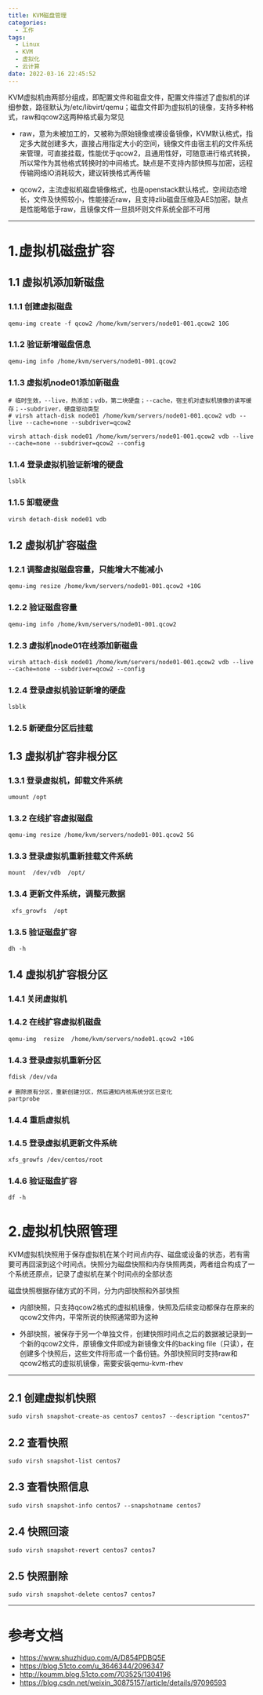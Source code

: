```yaml
---
title: KVM磁盘管理
categories:
  - 工作
tags:
  - Linux
  - KVM
  - 虚拟化
  - 云计算
date: 2022-03-16 22:45:52
---
```


KVM虚拟机由两部分组成，即配置文件和磁盘文件，配置文件描述了虚拟机的详细参数，路径默认为/etc/libvirt/qemu；磁盘文件即为虚拟机的镜像，支持多种格式，raw和qcow2这两种格式最为常见

- raw，意为未被加工的，又被称为原始镜像或裸设备镜像，KVM默认格式，指定多大就创建多大，直接占用指定大小的空间，镜像文件由宿主机的文件系统来管理，可直接挂载，性能优于qcow2，且通用性好，可随意进行格式转换，所以常作为其他格式转换时的中间格式。缺点是不支持内部快照与加密，远程传输网络IO消耗较大，建议转换格式再传输

- qcow2，主流虚拟机磁盘镜像格式，也是openstack默认格式，空间动态增长，文件及快照较小，性能接近raw，且支持zlib磁盘压缩及AES加密。缺点是性能略低于raw，且镜像文件一旦损坏则文件系统全部不可用
  
---------

# 1.虚拟机磁盘扩容

## 1.1 虚拟机添加新磁盘

### 1.1.1 创建虚拟磁盘

    qemu-img create -f qcow2 /home/kvm/servers/node01-001.qcow2 10G

### 1.1.2 验证新增磁盘信息

    qemu-img info /home/kvm/servers/node01-001.qcow2

### 1.1.3 虚拟机node01添加新磁盘

    # 临时生效，--live，热添加；vdb，第二块硬盘；--cache，宿主机对虚拟机镜像的读写缓存；--subdriver，硬盘驱动类型
    # virsh attach-disk node01 /home/kvm/servers/node01-001.qcow2 vdb --live --cache=none --subdriver=qcow2

    virsh attach-disk node01 /home/kvm/servers/node01-001.qcow2 vdb --live --cache=none --subdriver=qcow2 --config

### 1.1.4 登录虚拟机验证新增的硬盘

    lsblk

### 1.1.5 卸载硬盘

    virsh detach-disk node01 vdb

## 1.2 虚拟机扩容磁盘

### 1.2.1 调整虚拟磁盘容量，只能增大不能减小

    qemu-img resize /home/kvm/servers/node01-001.qcow2 +10G

### 1.2.2 验证磁盘容量

    qemu-img info /home/kvm/servers/node01-001.qcow2

### 1.2.3 虚拟机node01在线添加新磁盘

    virsh attach-disk node01 /home/kvm/servers/node01-001.qcow2 vdb --live --cache=none --subdriver=qcow2 --config

### 1.2.4 登录虚拟机验证新增的硬盘

    lsblk

### 1.2.5 新硬盘分区后挂载 

## 1.3 虚拟机扩容非根分区

### 1.3.1 登录虚拟机，卸载文件系统

    umount /opt

### 1.3.2 在线扩容虚拟磁盘

    qemu-img resize /home/kvm/servers/node01-001.qcow2 5G

### 1.3.3 登录虚拟机重新挂载文件系统

    mount  /dev/vdb  /opt/

### 1.3.4 更新文件系统，调整元数据

     xfs_growfs  /opt

### 1.3.5 验证磁盘扩容

    dh -h

## 1.4 虚拟机扩容根分区

### 1.4.1 关闭虚拟机

### 1.4.2 在线扩容虚拟机磁盘

    qemu-img  resize  /home/kvm/servers/node01.qcow2 +10G

### 1.4.3 登录虚拟机重新分区

    fdisk /dev/vda

    # 删除原有分区，重新创建分区，然后通知内核系统分区已变化
    partprobe

### 1.4.4 重启虚拟机

### 1.4.5 登录虚拟机更新文件系统

    xfs_growfs /dev/centos/root

### 1.4.6 验证磁盘扩容

    df -h

# 2.虚拟机快照管理

KVM虚拟机快照用于保存虚拟机在某个时间点内存、磁盘或设备的状态，若有需要可再回滚到这个时间点。快照分为磁盘快照和内存快照两类，两者组合构成了一个系统还原点，记录了虚拟机在某个时间点的全部状态

磁盘快照根据存储方式的不同，分为内部快照和外部快照

- 内部快照，只支持qcow2格式的虚拟机镜像，快照及后续变动都保存在原来的qcow2文件内，平常所说的快照通常即为这种

- 外部快照，被保存于另一个单独文件，创建快照时间点之后的数据被记录到一个新的qcow2文件，原镜像文件即成为新镜像文件的backing file（只读），在创建多个快照后，这些文件将形成一个备份链。外部快照同时支持raw和qcow2格式的虚拟机镜像，需要安装qemu-kvm-rhev

---------

## 2.1 创建虚拟机快照

    sudo virsh snapshot-create-as centos7 centos7 --description "centos7"

## 2.2 查看快照

    sudo virsh snapshot-list centos7

## 2.3 查看快照信息

    sudo virsh snapshot-info centos7 --snapshotname centos7

## 2.4 快照回滚

    sudo virsh snapshot-revert centos7 centos7

## 2.5 快照删除

    sudo virsh snapshot-delete centos7 centos7

---------

# 参考文档

- https://www.shuzhiduo.com/A/D854PDBQ5E
- https://blog.51cto.com/u_3646344/2096347
- http://koumm.blog.51cto.com/703525/1304196
- https://blog.csdn.net/weixin_30875157/article/details/97096593